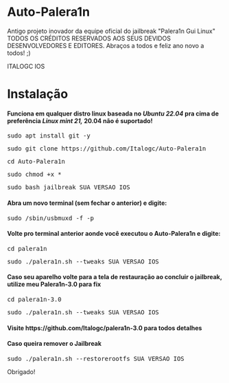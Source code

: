 # Auto-Palera1n
Antigo projeto inovador da equipe oficial do jailbreak "Palera1n Gui Linux" TODOS OS CRÉDITOS RESERVADOS AOS SEUS DEVIDOS DESENVOLVEDORES E EDITORES. Abraços a todos e feliz ano novo a todos! ;) 

ITALOGC IOS




<h1>Instalação</h1>

<h4>Funciona em qualquer distro linux baseada no <i><strong>Ubuntu 22.04</strong></i> pra cima de preferência <i><strong>Linux mint 21,</strong></i>  20.04 não é suportado!</h4>

<pre>sudo apt install git -y</pre>

<pre>sudo git clone https://github.com/Italogc/Auto-Palera1n</pre>

<pre>cd Auto-Palera1n</pre>

<pre>sudo chmod +x *</pre>

<pre>sudo bash jailbreak SUA_VERSAO_IOS</pre>

<h4>Abra um novo terminal (sem fechar o anterior) e digite:</h4>

<pre>sudo /sbin/usbmuxd -f -p</pre>

<h4>Volte pro terminal anterior aonde você executou o Auto-Palera1n e digite:</h4>

<pre>cd palera1n</pre>

<pre>sudo ./palera1n.sh --tweaks SUA_VERSAO_IOS</pre>


<h4>Caso seu aparelho volte para a tela de restauração ao concluir o jailbreak, utilize meu Palera1n-3.0 para fix</h4>

<pre>cd palera1n-3.0</pre>

<pre>sudo ./palera1n.sh --tweaks SUA_VERSAO_IOS</pre>


<h4>Visite https://github.com/Italogc/palera1n-3.0 para todos detalhes</h4>


<h4>Caso queira remover o Jailbreak</h4>

<pre>sudo ./palera1n.sh --restorerootfs SUA_VERSAO_IOS</pre>


<p>Obrigado!</p>
